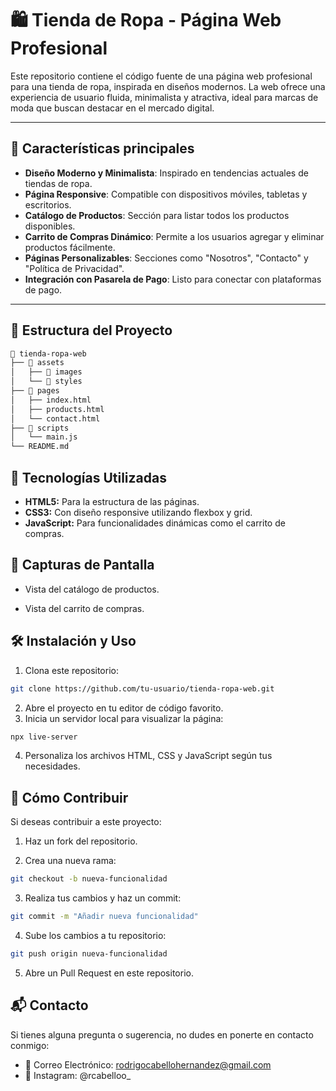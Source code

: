 # 🛍️ Tienda de Ropa - Página Web Profesional

Este repositorio contiene el código fuente de una página web profesional para una tienda de ropa, inspirada en diseños modernos. La web ofrece una experiencia de usuario fluida, minimalista y atractiva, ideal para marcas de moda que buscan destacar en el mercado digital.

---

## 🌟 Características principales

- **Diseño Moderno y Minimalista**: Inspirado en tendencias actuales de tiendas de ropa.
- **Página Responsive**: Compatible con dispositivos móviles, tabletas y escritorios.
- **Catálogo de Productos**: Sección para listar todos los productos disponibles.
- **Carrito de Compras Dinámico**: Permite a los usuarios agregar y eliminar productos fácilmente.
- **Páginas Personalizables**: Secciones como "Nosotros", "Contacto" y "Política de Privacidad".
- **Integración con Pasarela de Pago**: Listo para conectar con plataformas de pago.

---

## 📂 Estructura del Proyecto

```bash
📁 tienda-ropa-web
├── 📂 assets
│   ├── 📂 images
│   └── 📂 styles
├── 📂 pages
│   ├── index.html
│   ├── products.html
│   └── contact.html
├── 📂 scripts
│   └── main.js
└── README.md
```

## 🚀 Tecnologías Utilizadas
- **HTML5:** Para la estructura de las páginas.
- **CSS3:** Con diseño responsive utilizando flexbox y grid.
- **JavaScript:** Para funcionalidades dinámicas como el carrito de compras.


## 📸 Capturas de Pantalla

- Vista del catálogo de productos.


- Vista del carrito de compras.

## 🛠️ Instalación y Uso
1. Clona este repositorio:
```bash
git clone https://github.com/tu-usuario/tienda-ropa-web.git
```
2. Abre el proyecto en tu editor de código favorito.
3. Inicia un servidor local para visualizar la página:
```bash
npx live-server
```
4. Personaliza los archivos HTML, CSS y JavaScript según tus necesidades.


## 📄 Cómo Contribuir
Si deseas contribuir a este proyecto:

1. Haz un fork del repositorio.

2. Crea una nueva rama:
```bash
git checkout -b nueva-funcionalidad
```
3. Realiza tus cambios y haz un commit:
```bash
git commit -m "Añadir nueva funcionalidad"
```
4. Sube los cambios a tu repositorio:
```bash
git push origin nueva-funcionalidad
```
5. Abre un Pull Request en este repositorio.


## 📬 Contacto
Si tienes alguna pregunta o sugerencia, no dudes en ponerte en contacto conmigo:

- 📧 Correo Electrónico: rodrigocabellohernandez@gmail.com
- 📱 Instagram: @rcabelloo_


